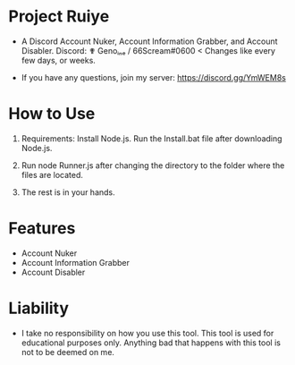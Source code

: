 # Project Ruiye
- A Discord Account Nuker, Account Information Grabber, and Account Disabler.
Discord: ✟ Genoᵢₙₑ / 66Scream#0600 < Changes like every few days, or weeks.

- If you have any questions, join my server:
https://discord.gg/YmWEM8s

# How to Use
1. Requirements: Install Node.js.
Run the Install.bat file after downloading Node.js.

2. Run node Runner.js after changing the directory to the folder where the files are located.
3. The rest is in your hands.

# Features
- Account Nuker
- Account Information Grabber
- Account Disabler


# Liability
- I take no responsibility on how you use this tool. This tool is used for educational purposes only. Anything bad that happens with this tool is not to be deemed on me.

